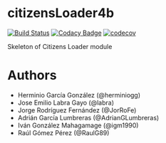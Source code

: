 # citizensLoader4b
[![Build Status](https://travis-ci.org/Arquisoft/citizensLoader4b.svg?branch=master)](https://travis-ci.org/Arquisoft/citizensLoader4b)
[![Codacy Badge](https://api.codacy.com/project/badge/Grade/e680327c40a44a6b8378a8171066e341)](https://www.codacy.com/app/jelabra/citizensLoader4b?utm_source=github.com&utm_medium=referral&utm_content=Arquisoft/citizensLoader4b&utm_campaign=badger)
[![codecov](https://codecov.io/gh/Arquisoft/citizensLoader4b/branch/master/graph/badge.svg)](https://codecov.io/gh/Arquisoft/citizensLoader4b)

Skeleton of Citizens Loader module

# Authors

- Herminio García González (@herminiogg)
- Jose Emilio Labra Gayo (@labra)
- Jorge Rodríguez Fernández (@JorRoFe)
- Adrián García Lumbreras (@AdrianGLumbreras)
- Iván González Mahagamage (@igm1990)
- Raúl Gómez Pérez (@RaulG89)
